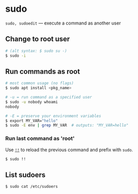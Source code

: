 # sudo

`sudo, sudoedit` — execute a command as another user

## Change to root user
```bash
# (alt syntax: $ sudo su -)
$ sudo -i
```

## Run commands as root
```bash
# most common usage (no flags)
$ sudo apt install <pkg_name>

# -u = run command as a specified user
$ sudo -u nobody whoami
nobody

# -E = preserve your environment variables
$ export MY_VAR="hello"
$ sudo -E env | grep MY_VAR  # outputs: "MY_VAR=hello"
```

### Run last command as 'root'
Use [`!!`](!.md) to reload the previous command and prefix with `sudo`.
```bash
$ sudo !!
```

## List sudoers
```bash
$ sudo cat /etc/sudoers
```
